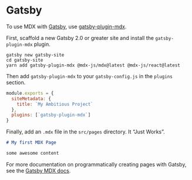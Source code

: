 # Gatsby

To use MDX with [Gatsby][], use [gatsby-plugin-mdx][].

First, scaffold a new Gatsby 2.0 or greater site and install the `gatsby-plugin-mdx`
plugin.

```shell
gatsby new gatsby-site
cd gatsby-site
yarn add gatsby-plugin-mdx @mdx-js/mdx@latest @mdx-js/react@latest
```

Then add `gatsby-plugin-mdx` to your `gatsby-config.js` in the `plugins` section.

```javascript
module.exports = {
  siteMetadata: {
    title: `My Ambitious Project`
  },
  plugins: [`gatsby-plugin-mdx`]
}
```

Finally, add an `.mdx` file in the `src/pages` directory.
It “Just Works”.

```markdown
# My first MDX Page

some awesome content
```

For more documentation on programmatically creating pages with Gatsby, see
the [Gatsby MDX docs][gatsby-mdx-docs].

[gatsby]: https://gatsbyjs.org

[gatsby-mdx-docs]: https://gatsbyjs.org/docs/mdx/

[gatsby-plugin-mdx]: https://gatsbyjs.org/packages/gatsby-plugin-mdx/
